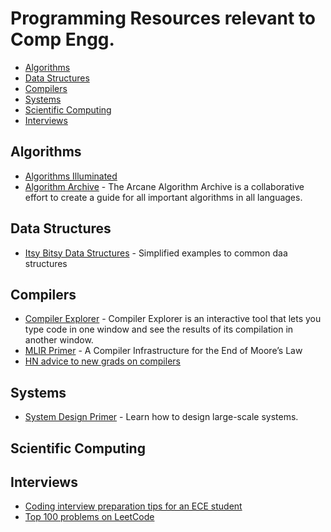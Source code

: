 # Programming Resources relevant to Comp Engg.

- [Algorithms](#algorithms)
- [Data Structures](#data-structures)
- [Compilers](#compilers)
- [Systems](#systems)
- [Scientific Computing](#scientific-computing)
- [Interviews](#interviews)

## Algorithms

- [Algorithms Illuminated](http://www.algorithmsilluminated.org/)
- [Algorithm Archive](https://www.algorithm-archive.org/) - The Arcane Algorithm Archive is a collaborative effort to create a guide for all important algorithms in all languages.

## Data Structures

- [Itsy Bitsy Data Structures](https://github.com/jamiebuilds/itsy-bitsy-data-structures) - Simplified examples to common daa structures

## Compilers

- [Compiler Explorer](https://godbolt.org/) - Compiler Explorer is an interactive tool that lets you type code in one window and see the results of its compilation in another window.
- [MLIR Primer](https://research.google/pubs/pub48035/) - A Compiler Infrastructure for the End of Moore’s Law
- [HN advice to new grads on compilers](https://news.ycombinator.com/item?id=20914046)

## Systems

- [System Design Primer](https://github.com/donnemartin/system-design-primer/blob/master/README.md) - Learn how to design large-scale systems.

## Scientific Computing

## Interviews

- [Coding interview preparation tips for an ECE student](https://news.ycombinator.com/item?id=17755688)
- [Top 100 problems on LeetCode](https://leetcode.com/problemset/top-100-liked-questions/)
